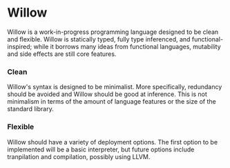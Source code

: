 # Willow
Willow is a work-in-progress programming language designed to be clean and flexible. Willow is statically typed, fully type inferenced, and functional-inspired; while it borrows many ideas from functional languages, mutability and side effects are still core features.

### Clean

Willow's syntax is designed to be minimalist. More specifically, redundancy should be avoided and Willow should be good at inference. This is not minimalism in terms of the amount of language features or the size of the standard library.

### Flexible

Willow should have a variety of deployment options. The first option to be implemented will be a basic interpreter, but future options include tranpilation and compilation, possibly using LLVM.
